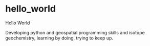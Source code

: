 # hello_world

Hello World

Developing python and geospatial programming skills and isotope geochemistry, learning by doing, trying to keep up.

